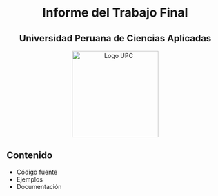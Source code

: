 <div align="center">

<h1>Informe del Trabajo Final</h1>
<h2>Universidad Peruana de Ciencias Aplicadas</h2>
<img src="[https://ruta-de-tu-imagen.png](https://github.com/1asi0729-2620-7394-Capa6/xyz-report/blob/main/imagenes/68747470733a2f2f75706c6f61642e77696b696d656469612e6f72672f77696b6970656469612f636f6d6d6f6e732f662f66632f5550435f6c6f676f5f7472616e73706172656e74652e706e67.png)" alt="Logo UPC" width="200">
</div>




## Contenido
- Código fuente
- Ejemplos
- Documentación
